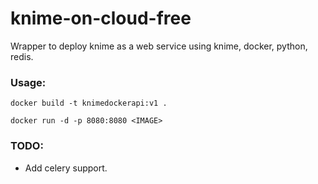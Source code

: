 # knime-on-cloud-free
Wrapper to deploy knime as a web service using knime, docker, python, redis.

### Usage:

```docker build -t knimedockerapi:v1 .```

```docker run -d -p 8080:8080 <IMAGE>```

### TODO:

- Add celery support.
